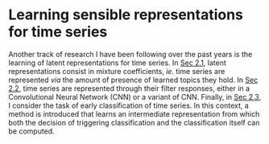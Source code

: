 # Learning sensible representations for time series

Another track of research I have been following over the past years is the
learning of latent representations for time series.
In [Sec 2.1](02/topic_models.html), latent representations consist in mixture
coefficients, _ie._ time series are represented _via_ the amount of presence of
learned topics they hold.
In [Sec 2.2](02/shapelets_cnn.html), time series are represented through their
filter responses, either in a Convolutional Neural Network (CNN) or a variant
of CNN.
Finally, in [Sec 2.3](02/early.html), I consider the task of early
classification of time series. In this context, a method is introduced that
learns an intermediate representation from which both the decision of
triggering classification and the classification itself can be computed.
